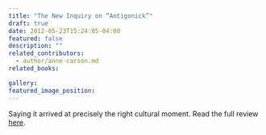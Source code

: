 ```yaml
---
title: "The New Inquiry on “Antigonick”"
draft: true
date: 2012-05-23T15:24:05-04:00
featured: false
description: ""
related_contributors:
  - author/anne-carson.md
related_books:

gallery:
featured_image_position: 
---
```


Saying it arrived at precisely the right cultural moment. Read the full review [here](http://thenewinquiry.com/essays/sickening-waste/). 

